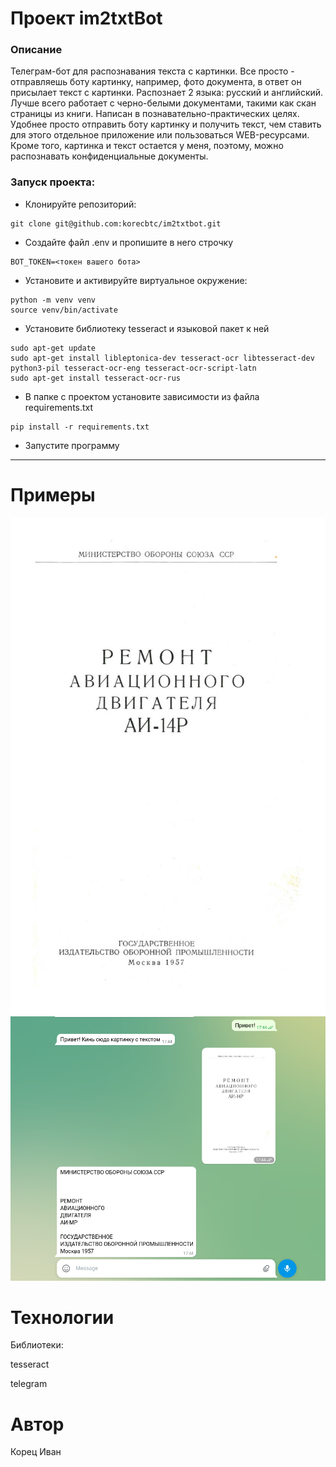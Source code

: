 # Проект im2txtBot

### Описание
Телеграм-бот для распознавания текста с картинки. Все просто - отправляешь боту картинку, например, фото документа, в ответ он присылает текст с картинки. Распознает 2 языка: русский и английский. Лучше всего работает с черно-белыми документами, такими как скан страницы из книги. Написан в познавательно-практических целях. Удобнее просто отправить боту картинку и получить текст, чем ставить для этого отдельное приложение или пользоваться WEB-ресурсами. Кроме того, картинка и текст остается у меня, поэтому, можно распознавать конфиденциальные документы.
### Запуск проекта:

- Клонируйте репозиторий:
```
git clone git@github.com:korecbtc/im2txtbot.git
```
 - Создайте файл .env и пропишите в него строчку
 ```
 BOT_TOKEN=<токен вашего бота>
 ```
 - Установите и активируйте виртуальное окружение:
```
python -m venv venv
source venv/bin/activate
```
- Установите библиотеку tesseract и языковой пакет к ней
```
sudo apt-get update
sudo apt-get install libleptonica-dev tesseract-ocr libtesseract-dev python3-pil tesseract-ocr-eng tesseract-ocr-script-latn
sudo apt-get install tesseract-ocr-rus
```
 - В папке с проектом установите зависимости из файла requirements.txt

``` 
pip install -r requirements.txt
```
 - Запустите программу
***

# Примеры
![Скан](https://github.com/korecbtc/im2txtbot/blob/master/rus_pic.jpg)
![Результат](https://github.com/korecbtc/im2txtbot/blob/master/telegram_bot_response.png)
# Технологии
Библиотеки:

tesseract

telegram

# Автор
Корец Иван
